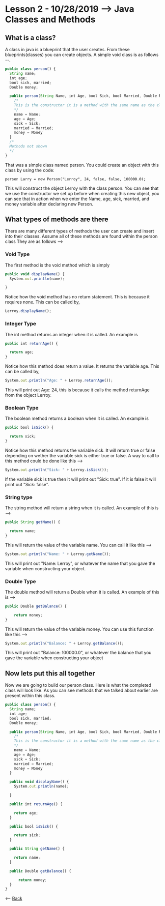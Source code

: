 # Lesson 2 - 10/28/2019 --> Java Classes and Methods
## What is a class?
A class in java is a blueprint that the user creates. From these blueprints(classes) you can create objects. A simple void class is as follows --.
```js
public class person() {
  String name;
  int age;
  bool sick, married;
  Double money;

  public person(String Name, int Age, bool Sick, bool Married, Double Money) {
    /*
    This is the constructor it is a method with the same name as the class. This tells java how you will construct your objects created from the class.
    */
    name = Name;
    age = Age;
    sick = Sick;
    married = Married;
    money = Money
  }
  /*
  Methods not shown
  */
}

```
That was a simple class named person. You could create an object with this class by using the code:
```
person Larry = new Person("Lerroy", 24, false, false, 100000.0);
```
This will construct the object Lerroy with the class person. You can see that we use the constructor we set up before when creating this new object, you can see that in action when we enter the Name, age, sick, married, and money variable after declaring new Person.

## What types of methods are there
There are many different types of methods the user can create and insert into their classes. Assume all of these methods are found within the person class They are as follows -->

### Void Type
The first method is the void method which is simply
```js
public void displayName() {
  System.out.println(name);

}
```
Notice how the void method has no return statement. This is because it requires none. This can be called by,
```js
Lerroy.displayName();
```

### Integer Type
The int method returns an integer when it is called. An example is
```js
public int returnAge() {

  return age;
}
```
Notice how this method does return a value. It returns the variable age. This can be called by,
```js
System.out.println("Age: " + Lerroy.returnAge());
```
This will print out Age: 24, this is because it calls the method returnAge from the object Lerroy.

### Boolean Type
The boolean method returns a boolean when it is called. An example is
```js
public bool isSick() {

  return sick;
}
```
Notice how this method returns the variable sick. It will return true or false depending on wether the variable sick is either true or false. A way to call to this method could be done like this -->
```js
System.out.println("Sick: " + Lerroy.isSick());
```
If the variable sick is true then it will print out "Sick: true". If it is false it will print out "Sick: false".

### String type
The string method will return a string when it is called. An example of this is -->
```js
public String getName() {

  return name;
}
```
This will return the value of the variable name. You can call it like this -->
```js
System.out.println("Name: " + Lerroy.getName());
```
This will print out "Name: Lerroy", or whatever the name that you gave the variable when constructing your object.

### Double Type
The double method will return a Double when it is called. An example of this is -->
```js
public Double getBalance() {

    return money;
}
```
This will return the value of the variable money. You can use this function like this -->
```js
System.out.println("Balance: " + Lerroy.getBalance());
```
This will print out "Balance: 100000.0", or whatever the balance that you gave the variable when constructing your object

## Now lets put this all together
Now we are going to build our person class. Here is what the completed class will look like. As you can see methods that we talked about earlier are present within this class.
```js
public class person() {
  String name;
  int age;
  bool sick, married;
  Double money;

  public person(String Name, int Age, bool Sick, bool Married, Double Money) {
    /*
    This is the constructor it is a method with the same name as the class. This tells java how you will construct your objects created from the class.
    */
    name = Name;
    age = Age;
    sick = Sick;
    married = Married;
    money = Money
  }

  public void displayName() {
    System.out.println(name);

  }

  public int returnAge() {

    return age;
  }

  public bool isSick() {

    return sick;
  }

  public String getName() {

    return name;
  }

  public Double getBalance() {

      return money;
  }
}
```

<-- [Back](https://zxtreme03.github.io/ComputerScience/lessonsPage)
